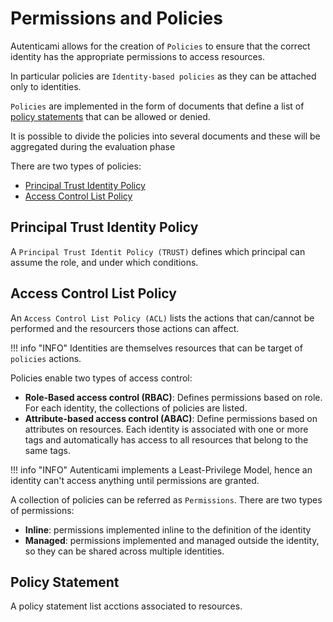 # Permissions and Policies

Autenticami allows for the creation of `Policies` to ensure that the correct identity has the appropriate permissions to access resources.

In particular policies are `Identity-based policies` as they can be attached only to identities.

`Policies` are implemented in the form of documents that define a list of [policy statements](#policy-statement) that can be allowed or denied.

It is possible to divide the policies into several documents and these will be aggregated during the evaluation phase

There are two types of policies:

- [Principal Trust Identity Policy](#principal-trust-identity-policy)
- [Access Control List Policy](#access-control-list-policy)

## Principal Trust Identity Policy

A `Principal Trust Identit Policy (TRUST)` defines which principal can assume the role, and under which conditions.

## Access Control List Policy

An `Access Control List Policy (ACL)` lists the actions that can/cannot be performed and the resourcers those actions can affect.

!!! info "INFO"
    Identities are themselves resources that can be target of `policies` actions.

Policies enable two types of access control:

- **Role-Based access control (RBAC)**: Defines permissions based on role. For each identity, the collections of policies are listed.
- **Attribute-based access control (ABAC)**: Define permissions based on attributes on resources. Each identity is associated with one or more tags and automatically has access to all resources that belong to the same tags.

!!! info "INFO"
    Autenticami implements a Least-Privilege Model, hence an identity can't access anything until permissions are granted.

A collection of policies can be referred as `Permissions`. There are two types of permissions:

- **Inline**: permissions implemented inline to the definition of the identity
- **Managed**: permissions implemented and managed outside the identity, so they can be shared across multiple identities.

## Policy Statement

A policy statement list acctions associated to resources.